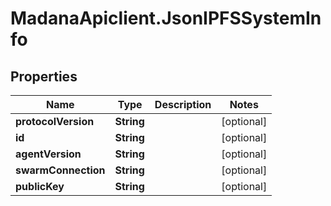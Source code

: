 # MadanaApiclient.JsonIPFSSystemInfo

## Properties

Name | Type | Description | Notes
------------ | ------------- | ------------- | -------------
**protocolVersion** | **String** |  | [optional] 
**id** | **String** |  | [optional] 
**agentVersion** | **String** |  | [optional] 
**swarmConnection** | **String** |  | [optional] 
**publicKey** | **String** |  | [optional] 


